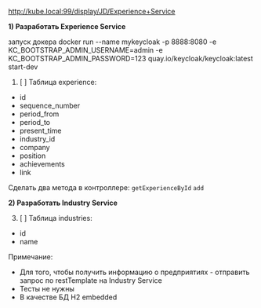 http://kube.local:99/display/JD/Experience+Service

**1) Разработать Experience Service**

запуск докера
docker run --name mykeycloak -p 8888:8080  -e KC_BOOTSTRAP_ADMIN_USERNAME=admin -e KC_BOOTSTRAP_ADMIN_PASSWORD=123 quay.io/keycloak/keycloak:latest start-dev



1. [ ] Таблица experience:

* id
* sequence_number
* period_from
* period_to
* present_time
* industry_id
* company
* position
* achievements
* link

Сделать два метода в контроллере:
`getExperienceById`
`add`

**2) Разработать Industry Service**

3. [ ] Таблица industries:

* id
* name

Примечание:

* Для того, чтобы получить информацию о предприятиях - отправить запрос по restTemplate на Industry Service
* Тесты не нужны
* В качестве БД H2 embedded
